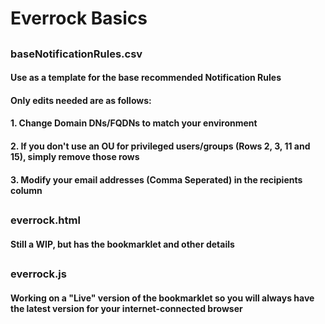 # Everrock Basics
##
### baseNotificationRules.csv
#### Use as a template for the base recommended Notification Rules
#### Only edits needed are as follows:
#### 1. Change Domain DNs/FQDNs to match your environment
#### 2. If you don't use an OU for privileged users/groups (Rows 2, 3, 11 and 15), simply remove those rows
#### 3. Modify your email addresses (Comma Seperated) in the recipients column
##
### everrock.html
#### Still a WIP, but has the bookmarklet and other details
##
### everrock.js
#### Working on a "Live" version of the bookmarklet so you will always have the latest version for your internet-connected browser

<!--
**everrock/everrock** is a ✨ _special_ ✨ repository because its `README.md` (this file) appears on your GitHub profile.

Here are some ideas to get you started:

- 🔭 I’m currently working on ...
- 🌱 I’m currently learning ...
- 👯 I’m looking to collaborate on ...
- 🤔 I’m looking for help with ...
- 💬 Ask me about ...
- 📫 How to reach me: ...
- 😄 Pronouns: ...
- ⚡ Fun fact: ...
-->
